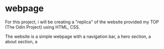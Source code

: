 # webpage

For this project, i will be creating a "replica" of the website
provided my TOP (The Odin Project) using HTML, CSS.

The website is a simple webpage with a navigation bar, a hero section, a about section, a